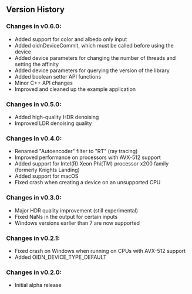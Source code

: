 Version History
---------------

### Changes in v0.6.0:

-   Added support for color and albedo only input
-   Added oidnDeviceCommit, which must be called before using the device
-   Added device parameters for changing the number of threads and setting the affinity
-   Added device parameters for querying the version of the library
-   Added boolean setter API functions
-   Minor C++ API changes
-   Improved and cleaned up the example application

### Changes in v0.5.0:

-   Added high-quality HDR denoising
-   Improved LDR denoising quality

### Changes in v0.4.0:

-   Renamed "Autoencoder" filter to "RT" (ray tracing)
-   Improved performance on processors with AVX-512 support
-   Added support for Intel(R) Xeon Phi(TM) processor x200 family (formerly Knights Landing)
-   Added support for macOS
-   Fixed crash when creating a device on an unsupported CPU

### Changes in v0.3.0:

-   Major HDR quality improvement (still experimental)
-   Fixed NaNs in the output for certain inputs
-   Windows versions earlier than 7 are now supported

### Changes in v0.2.1:

-   Fixed crash on Windows when running on CPUs with AVX-512 support
-   Added OIDN_DEVICE_TYPE_DEFAULT

### Changes in v0.2.0:

-   Initial alpha release
